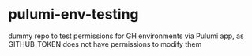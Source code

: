 # pulumi-env-testing

dummy repo to test permissions for GH environments via Pulumi app, as GITHUB_TOKEN does not have permissions to modify them
